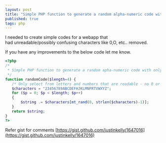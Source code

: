 ```yaml
---
layout: post
title: "Simple PHP function to generate a random alpha-numeric code with only readable characters :: How to"
published: true
tags: php
---
```


I needed to create simple codes for a webapp that had unreadable/possibly confusing characters like 0,O, etc.. removed.  

If you have any improvements to the below code let me know.

``` php
<?php
/*
 * Simple PHP function to generate a random apha-numeric code with only readable characters
 */
function randomCode($length=4) {
   /* Only select from letters and numbers that are readable - no 0 or O etc..*/
   $characters = "23456789ABCDEFHJKLMNPRTVWXYZ";
   for ($p = 0; $p < $length; $p++) 
   {
       $string .= $characters[mt_rand(0, strlen($characters)-1)];
   }
   return $string;
}
?>
```

Refer gist for comments [https://gist.github.com/justinkelly/1647016](https://gist.github.com/justinkelly/1647016)
